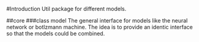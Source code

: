 #Introduction
Util package for different models.

##core
###class model
The general interface for models like the neural network or botlzmann machine.
The idea is to provide an identic interface so that the models could be combined.
